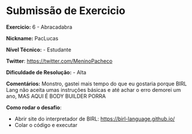 # Submissão de Exercicio

**Exercicio:** 6 - Abracadabra

**Nickname:** PacLucas

**Nível Técnico:** - Estudante

**Twitter**: https://twitter.com/MeninoPacheco

**Dificuldade de Resolução:** - Alta 

**Comentários:** Monstro, gastei mais tempo do que eu gostaria porque BIRL Lang não aceita umas instruções básicas e até achar o erro demorei um ano, MAS AQUI É BODY BUILDER PORRA

**Como rodar o desafio**: 

- Abrir site do interpretador de BIRL:
https://birl-language.github.io/
- Colar o código e executar